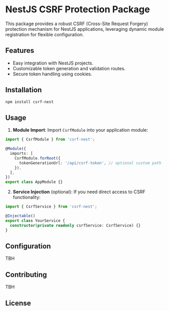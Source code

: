 # NestJS CSRF Protection Package

This package provides a robust CSRF (Cross-Site Request Forgery) protection mechanism for NestJS applications, leveraging dynamic module registration for flexible configuration.

## Features

- Easy integration with NestJS projects.
- Customizable token generation and validation routes.
- Secure token handling using cookies.

## Installation

```bash
npm install csrf-nest
```

## Usage

1. **Module Import**: Import `CsrfModule` into your application module:

```typescript
import { CsrfModule } from 'csrf-nest';

@Module({
  imports: [
    CsrfModule.forRoot({
      tokenGenerationUrl: '/api/csrf-token', // optional custom path
    }),
  ],
})
export class AppModule {}
```

2. **Service Injection** (optional): If you need direct access to CSRF functionality:

```typescript
import { CsrfService } from 'csrf-nest';

@Injectable()
export class YourService {
  constructor(private readonly csrfService: CsrfService) {}
}
```

## Configuration
TBH

## Contributing

TBH
## License

